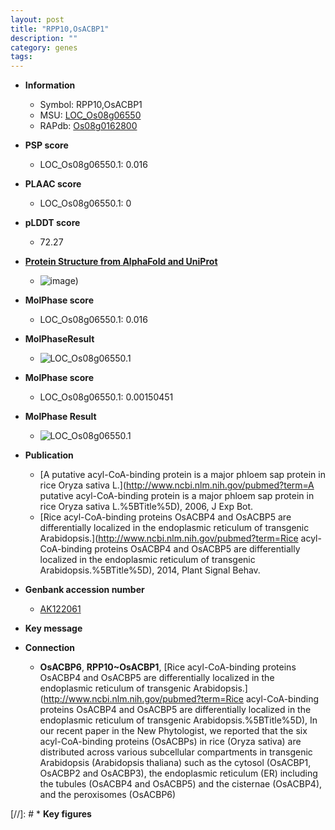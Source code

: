 ```yaml
---
layout: post
title: "RPP10,OsACBP1"
description: ""
category: genes
tags: 
---
```


* **Information**  
    + Symbol: RPP10,OsACBP1  
    + MSU: [LOC_Os08g06550](http://rice.plantbiology.msu.edu/cgi-bin/ORF_infopage.cgi?orf=LOC_Os08g06550)  
    + RAPdb: [Os08g0162800](http://rapdb.dna.affrc.go.jp/viewer/gbrowse_details/irgsp1?name=Os08g0162800)  

* **PSP score**  
    + LOC_Os08g06550.1: 0.016 

* **PLAAC score**  
    + LOC_Os08g06550.1: 0 

* **pLDDT score**
    + 72.27

* **[Protein Structure from AlphaFold and UniProt](https://www.uniprot.org/uniprotkb/Q75G87/entry#structure)**
    + ![image](https://ricepsp.github.io/images/Q7/AF-Q75G87-F1.png))

* **MolPhase score**
    + LOC_Os08g06550.1: 0.016

* **MolPhaseResult**
    + ![LOC_Os08g06550.1](https://ricepsp.github.io/pictures/LOC_Os08g/LOC_Os08g06550.1.png)

* **MolPhase score**
    + LOC_Os08g06550.1: 0.00150451

* **MolPhase Result**
    + ![LOC_Os08g06550.1](https://304243504.github.io/Pictures/LOC_Os08g/LOC_Os08g06550.1.png)

* **Publication**  
    + [A putative acyl-CoA-binding protein is a major phloem sap protein in rice Oryza sativa L.](http://www.ncbi.nlm.nih.gov/pubmed?term=A putative acyl-CoA-binding protein is a major phloem sap protein in rice Oryza sativa L.%5BTitle%5D), 2006, J Exp Bot.
    + [Rice acyl-CoA-binding proteins OsACBP4 and OsACBP5 are differentially localized in the endoplasmic reticulum of transgenic Arabidopsis.](http://www.ncbi.nlm.nih.gov/pubmed?term=Rice acyl-CoA-binding proteins OsACBP4 and OsACBP5 are differentially localized in the endoplasmic reticulum of transgenic Arabidopsis.%5BTitle%5D), 2014, Plant Signal Behav.

* **Genbank accession number**  
    + [AK122061](http://www.ncbi.nlm.nih.gov/nuccore/AK122061)

* **Key message**  

* **Connection**  
    + __OsACBP6__, __RPP10~OsACBP1__, [Rice acyl-CoA-binding proteins OsACBP4 and OsACBP5 are differentially localized in the endoplasmic reticulum of transgenic Arabidopsis.](http://www.ncbi.nlm.nih.gov/pubmed?term=Rice acyl-CoA-binding proteins OsACBP4 and OsACBP5 are differentially localized in the endoplasmic reticulum of transgenic Arabidopsis.%5BTitle%5D), In our recent paper in the New Phytologist, we reported that the six acyl-CoA-binding proteins (OsACBPs) in rice (Oryza sativa) are distributed across various subcellular compartments in transgenic Arabidopsis (Arabidopsis thaliana) such as the cytosol (OsACBP1, OsACBP2 and OsACBP3), the endoplasmic reticulum (ER) including the tubules (OsACBP4 and OsACBP5) and the cisternae (OsACBP4), and the peroxisomes (OsACBP6)

[//]: # * **Key figures**  



